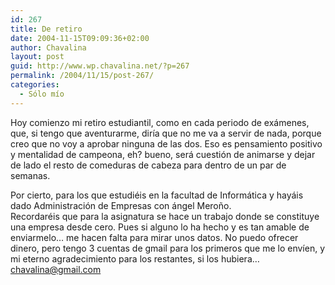 ```yaml
---
id: 267
title: De retiro
date: 2004-11-15T09:09:36+02:00
author: Chavalina
layout: post
guid: http://www.wp.chavalina.net/?p=267
permalink: /2004/11/15/post-267/
categories:
  - Sólo mío
---
```

Hoy comienzo mi retiro estudiantil, como en cada periodo de exámenes, que, si tengo que aventurarme, diría que no me va a servir de nada, porque creo que no voy a aprobar ninguna de las dos. Eso es pensamiento positivo y mentalidad de campeona, eh? bueno, será cuestión de animarse y dejar de lado el resto de comeduras de cabeza para dentro de un par de semanas.

Por cierto, para los que estudiéis en la facultad de Informática y hayáis dado Administración de Empresas con ángel Meroño.  
Recordaréis que para la asignatura se hace un trabajo donde se constituye una empresa desde cero. Pues si alguno lo ha hecho y es tan amable de enviarmelo… me hacen falta para mirar unos datos. No puedo ofrecer dinero, pero tengo 3 cuentas de gmail para los primeros que me lo envíen, y mi eterno agradecimiento para los restantes, si los hubiera…  
[chavalina@gmail.com](javascript:mailme(′chavalina:gmail.com′);)